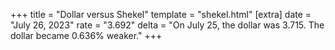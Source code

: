 +++
title = "Dollar versus Shekel"
template = "shekel.html"
[extra]
date = "July 26, 2023"
rate = "3.692"
delta = "On July 25, the dollar was 3.715. The dollar became 0.636% weaker."
+++
